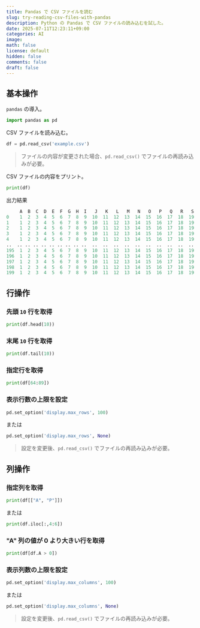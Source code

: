 ```yaml
---
title: Pandas で CSV ファイルを読む
slug: try-reading-csv-files-with-pandas
description: Python の Pandas で CSV ファイルの読み込むを試した。
date: 2025-07-11T12:23:11+09:00
categories: AI
image:
math: false
license: default
hidden: false
comments: false
draft: false
---
```


## 基本操作
`pandas` の導入。
```python
import pandas as pd
```

CSV ファイルを読み込む。
```python
df = pd.read_csv('example.csv')
```

> ファイルの内容が変更された場合、`pd.read_csv()` でファイルの再読み込みが必要。

CSV ファイルの内容をプリント。
```python
print(df)
```

出力結果
```python
     A  B  C  D  E  F  G  H  I   J   K   L   M   N   O   P   Q   R   S   T   U   V   W   X   Y   Z
0    1  2  3  4  5  6  7  8  9  10  11  12  13  14  15  16  17  18  19  20  21  22  23  24  25  26
1    1  2  3  4  5  6  7  8  9  10  11  12  13  14  15  16  17  18  19  20  21  22  23  24  25  26
2    1  2  3  4  5  6  7  8  9  10  11  12  13  14  15  16  17  18  19  20  21  22  23  24  25  26
3    1  2  3  4  5  6  7  8  9  10  11  12  13  14  15  16  17  18  19  20  21  22  23  24  25  26
4    1  2  3  4  5  6  7  8  9  10  11  12  13  14  15  16  17  18  19  20  21  22  23  24  25  26
..  .. .. .. .. .. .. .. .. ..  ..  ..  ..  ..  ..  ..  ..  ..  ..  ..  ..  ..  ..  ..  ..  ..  ..
195  1  2  3  4  5  6  7  8  9  10  11  12  13  14  15  16  17  18  19  20  21  22  23  24  25  26
196  1  2  3  4  5  6  7  8  9  10  11  12  13  14  15  16  17  18  19  20  21  22  23  24  25  26
197  1  2  3  4  5  6  7  8  9  10  11  12  13  14  15  16  17  18  19  20  21  22  23  24  25  26
198  1  2  3  4  5  6  7  8  9  10  11  12  13  14  15  16  17  18  19  20  21  22  23  24  25  26
199  1  2  3  4  5  6  7  8  9  10  11  12  13  14  15  16  17  18  19  20  21  22  23  24  25  26
```

## 行操作

### 先頭 `10` 行を取得
```python
print(df.head(10))
```

### 末尾 `10` 行を取得
```python
print(df.tail(10))
```

### 指定行を取得
```python
print(df[64:89])
```

### 表示行数の上限を設定
```python
pd.set_option('display.max_rows', 100)
```

または
```python
pd.set_option('display.max_rows', None)
```

> 設定を変更後、`pd.read_csv()` でファイルの再読み込みが必要。

## 列操作
### 指定列を取得
```python
print(df[["A", "P"]])
```

または
```python
print(df.iloc[:,4:6])
```

### "A" 列の値が 0 より大きい行を取得
```python
print(df[df.A > 0])
```

### 表示列数の上限を設定
```python
pd.set_option('display.max_columns', 100)
```

または
```python
pd.set_option('display.max_columns', None)
```

> 設定を変更後、`pd.read_csv()` でファイルの再読み込みが必要。